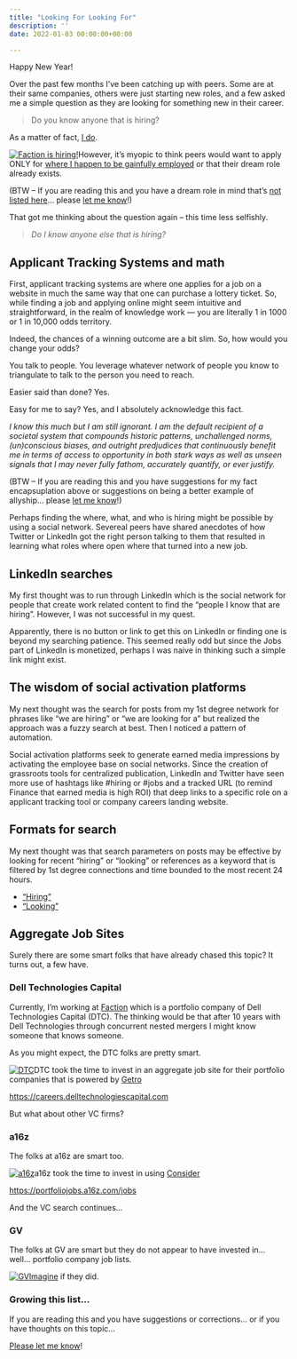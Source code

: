 ```yaml
---
title: "Looking For Looking For"
description: ''
date: 2022-01-03 00:00:00+00:00

---
```


Happy New Year!

Over the past few months I’ve been catching up with peers. Some are at their same companies, others were just starting new roles, and a few asked me a simple question as they are looking for something new in their career.


> Do you know anyone that is hiring?
> 
> 

As a matter of fact, [I do](https://grnh.se/66f4d22d4us).

[![Faction is hiring!](https://substack.com/img/missing-image.png "Faction is hiring!")](https://substackcdn.com/image/fetch/f_auto,q_auto:good,fl_progressive:steep/https%3A%2F%2Fsubstack.com%2Fimg%2Fmissing-image.png)However, it’s myopic to think peers would want to apply ONLY for [where I happen to be gainfully employed](https://grnh.se/66f4d22d4us) or that their dream role already exists.

(BTW – If you are reading this and you have a dream role in mind that’s [not listed here](https://grnh.se/66f4d22d4us)… please [let me know](https://jaycuthrell.com/contact)!)

That got me thinking about the question again – this time less selfishly.


> *Do I know anyone else that is hiring?*
> 
> 

## Applicant Tracking Systems and math

First, applicant tracking systems are where one applies for a job on a website in much the same way that one can purchase a lottery ticket. So, while finding a job and applying online might seem intuitive and straightforward, in the realm of knowledge work — you are literally 1 in 1000 or 1 in 10,000 odds territory.

Indeed, the chances of a winning outcome are a bit slim. So, how would you change your odds?

You talk to people. You leverage whatever network of people you know to triangulate to talk to the person you need to reach.

Easier said than done? Yes.

Easy for me to say? Yes, and I absolutely acknowledge this fact.

*I know this much but I am still ignorant. I am the default recipient of a societal system that compounds historic patterns, unchallenged norms, (un)conscious biases, and outright predjudices that continuously benefit me in terms of access to opportunity in both stark ways as well as unseen signals that I may never fully fathom, accurately quantify, or ever justify.*

(BTW – If you are reading this and you have suggestions for my fact encapsuplation above or suggestions on being a better example of allyship… please [let me know](https://jaycuthrell.com/contact)!)

Perhaps finding the where, what, and who is hiring might be possible by using a social network. Severeal peers have shared anecdotes of how Twitter or LinkedIn got the right person talking to them that resulted in learning what roles where open where that turned into a new job.

## LinkedIn searches


My first thought was to run through LinkedIn which is the social network for people that create work related content to find the “people I know that are hiring”. However, I was not successful in my quest.

Apparently, there is no button or link to get this on LinkedIn or finding one is beyond my searching patience. This seemed really odd but since the Jobs part of LinkedIn is monetized, perhaps I was naive in thinking such a simple link might exist.

## The wisdom of social activation platforms


My next thought was the search for posts from my 1st degree network for phrases like “we are hiring” or “we are looking for a” but realized the approach was a fuzzy search at best. Then I noticed a pattern of automation.

Social activation platforms seek to generate earned media impressions by activating the employee base on social networks. Since the creation of grassroots tools for centralized publication, LinkedIn and Twitter have seen more use of hashtags like #hiring or #jobs and a tracked URL (to remind Finance that earned media is high ROI) that deep links to a specific role on a applicant tracking tool or company careers landing website.

## Formats for search

My next thought was that search parameters on posts may be effective by looking for recent “hiring” or “looking” or references as a keyword that is filtered by 1st degree connections and time bounded to the most recent 24 hours.

* [“Hiring”](https://www.linkedin.com/search/results/content/?datePosted=%22past-24h%22&keywords=hiring&origin=GLOBAL_SEARCH_HEADER&postedBy=%5B%22first%22%5D)
* [“Looking”](https://www.linkedin.com/search/results/content/?datePosted=%22past-24h%22&keywords=looking&origin=GLOBAL_SEARCH_HEADER&postedBy=%5B%22first%22%5D)

## Aggregate Job Sites

Surely there are some smart folks that have already chased this topic? It turns out, a few have.

### Dell Technologies Capital


Currently, I’m working at [Faction](https://grnh.se/66f4d22d4us) which is a portfolio company of Dell Technologies Capital (DTC). The thinking would be that after 10 years with Dell Technologies through concurrent nested mergers I might know someone that knows someone.

As you might expect, the DTC folks are pretty smart.

[![DTC](https://substack.com/img/missing-image.png "DTC")](https://substackcdn.com/image/fetch/f_auto,q_auto:good,fl_progressive:steep/https%3A%2F%2Fsubstack.com%2Fimg%2Fmissing-image.png)DTC took the time to invest in an aggregate job site for their portfolio companies that is powered by [Getro](https://www.getro.com/getro-jobs/)

<https://careers.delltechnologiescapital.com>

But what about other VC firms?

### a16z


The folks at a16z are smart too.

[![a16z](https://substack.com/img/missing-image.png "a16z")](https://substackcdn.com/image/fetch/f_auto,q_auto:good,fl_progressive:steep/https%3A%2F%2Fsubstack.com%2Fimg%2Fmissing-image.png)a16z took the time to invest in using [Consider](https://product.consider.com/ctc/talent-circle)

<https://portfoliojobs.a16z.com/jobs>

And the VC search continues…

### GV

The folks at GV are smart but they do not appear to have invested in… well… portfolio company job lists.

[![GV](https://substack.com/img/missing-image.png "GV")](https://substackcdn.com/image/fetch/f_auto,q_auto:good,fl_progressive:steep/https%3A%2F%2Fsubstack.com%2Fimg%2Fmissing-image.png)[Imagine](https://www.gv.com/portfolio/) if they did.

### Growing this list…


If you are reading this and you have suggestions or corrections… or if you have thoughts on this topic…

[Please let me know](https://jaycuthrell.com/contact)!

